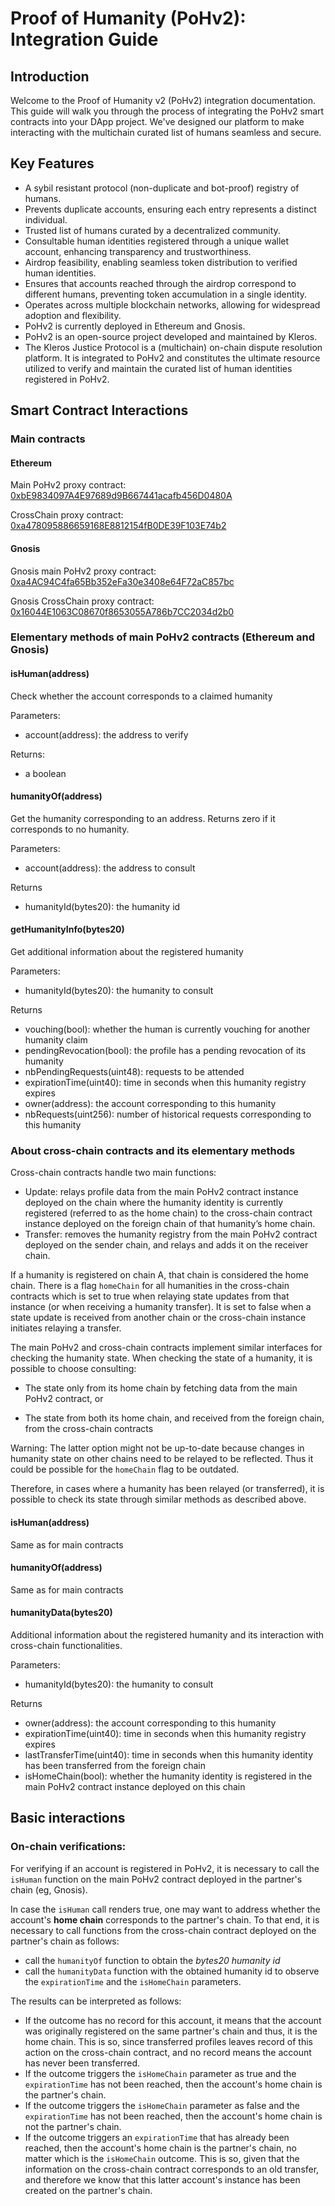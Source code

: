 # **Proof of Humanity (PoHv2): Integration Guide**

## Introduction

Welcome to the Proof of Humanity v2 (PoHv2) integration documentation. This guide will walk you through the process of integrating the PoHv2 smart contracts into your DApp project. We've designed our platform to make interacting with the multichain curated list of humans seamless and secure.

## Key Features

- A sybil resistant protocol (non-duplicate and bot-proof) registry of humans.
- Prevents duplicate accounts, ensuring each entry represents a distinct individual.
- Trusted list of humans curated by a decentralized community.
- Consultable human identities registered through a unique wallet account, enhancing transparency and trustworthiness.
- Airdrop feasibility, enabling seamless token distribution to verified human identities.
- Ensures that accounts reached through the airdrop correspond to different humans, preventing token accumulation in a single identity.
- Operates across multiple blockchain networks, allowing for widespread adoption and flexibility.
- PoHv2 is currently deployed in Ethereum and Gnosis.
- PoHv2 is an open-source project developed and maintained by Kleros.
- The Kleros Justice Protocol is a (multichain) on-chain dispute resolution platform. It is integrated to PoHv2 and constitutes the ultimate resource utilized to verify and maintain the curated list of human identities registered in PoHv2.

## Smart Contract Interactions

### Main contracts

#### Ethereum

Main PoHv2 proxy contract: [0xbE9834097A4E97689d9B667441acafb456D0480A](https://etherscan.io/address/0xbE9834097A4E97689d9B667441acafb456D0480A)

CrossChain proxy contract: [0xa478095886659168E8812154fB0DE39F103E74b2](https://etherscan.io/address/0xa478095886659168E8812154fB0DE39F103E74b2)

#### Gnosis

Gnosis main PoHv2 proxy contract: [0xa4AC94C4fa65Bb352eFa30e3408e64F72aC857bc](https://gnosisscan.io/address/0xa4AC94C4fa65Bb352eFa30e3408e64F72aC857bc)

Gnosis CrossChain proxy contract: [0x16044E1063C08670f8653055A786b7CC2034d2b0](https://gnosisscan.io/address/0x16044E1063C08670f8653055A786b7CC2034d2b0)

### Elementary methods of main PoHv2 contracts (Ethereum and Gnosis)

#### isHuman(address)

Check whether the account corresponds to a claimed humanity

Parameters:

- account(address): the address to verify

Returns:

- a boolean

#### humanityOf(address)

Get the humanity corresponding to an address. Returns zero if it corresponds to no humanity.

Parameters:

- account(address): the address to consult

Returns

- humanityId(bytes20): the humanity id

#### getHumanityInfo(bytes20)

Get additional information about the registered humanity

Parameters:

- humanityId(bytes20): the humanity to consult

Returns

- vouching(bool): whether the human is currently vouching for another humanity claim
- pendingRevocation(bool): the profile has a pending revocation of its humanity
- nbPendingRequests(uint48): requests to be attended
- expirationTime(uint40): time in seconds when this humanity registry expires
- owner(address): the account corresponding to this humanity
- nbRequests(uint256): number of historical requests corresponding to this humanity

### About cross-chain contracts and its elementary methods

Cross-chain contracts handle two main functions:

- Update: relays profile data from the main PoHv2 contract instance deployed on the chain where the humanity identity is currently registered (referred to as the home chain) to the cross-chain contract instance deployed on the foreign chain of that humanity’s home chain.
- Transfer: removes the humanity registry from the main PoHv2 contract deployed on the sender chain, and relays and adds it on the receiver chain.

If a humanity is registered on chain A, that chain is considered the home chain. There is a flag `homeChain` for all humanities in the cross-chain contracts which is set to true when relaying state updates from that instance (or when receiving a humanity transfer). It is set to false when a state update is received from another chain or the cross-chain instance initiates relaying a transfer.

The main PoHv2 and cross-chain contracts implement similar interfaces for checking the humanity state. When checking the state of a humanity, it is possible to choose consulting:

- The state only from its home chain by fetching data from the main PoHv2 contract, or

- The state from both its home chain, and received from the foreign chain, from the cross-chain contracts

Warning: The latter option might not be up-to-date because changes in humanity state on other chains need to be relayed to be reflected. Thus it could be possible for the `homeChain` flag to be outdated.

Therefore, in cases where a humanity has been relayed (or transferred), it is possible to check its state through similar methods as described above.

#### isHuman(address)

Same as for main contracts

#### humanityOf(address)

Same as for main contracts

#### humanityData(bytes20)

Additional information about the registered humanity and its interaction with cross-chain functionalities.

Parameters:

- humanityId(bytes20): the humanity to consult

Returns

- owner(address): the account corresponding to this humanity
- expirationTime(uint40): time in seconds when this humanity registry expires
- lastTransferTime(uint40): time in seconds when this humanity identity has been transferred from the foreign chain
- isHomeChain(bool): whether the humanity identity is registered in the main PoHv2 contract instance deployed on this chain

## Basic interactions

### On-chain verifications:

For verifying if an account is registered in PoHv2, it is necessary to call the `isHuman` function on the main PoHv2 contract deployed in the partner's chain (eg, Gnosis).

In case the `isHuman` call renders true, one may want to address whether the account's **home chain** corresponds to the partner's chain. To that end, it is necessary to call functions from the cross-chain contract deployed on the partner's chain as follows:

- call the `humanityOf` function to obtain the _bytes20 humanity id_
- call the `humanityData` function with the obtained humanity id to observe the `expirationTime` and the `isHomeChain` parameters.

The results can be interpreted as follows:

- If the outcome has no record for this account, it means that the account was originally registered on the same partner's chain and thus, it is the home chain. This is so, since transferred profiles leaves record of this action on the cross-chain contract, and no record means the account has never been transferred.
- If the outcome triggers the `isHomeChain` parameter as true and the `expirationTime` has not been reached, then the account's home chain is the partner's chain.
- If the outcome triggers the `isHomeChain` parameter as false and the `expirationTime` has not been reached, then the account's home chain is not the partner's chain.
- If the outcome triggers an `expirationTime` that has already been reached, then the account's home chain is the partner's chain, no matter which is the `isHomeChain` outcome. This is so, given that the information on the cross-chain contract corresponds to an old transfer, and therefore we know that this latter account's instance has been created on the partner's chain.
